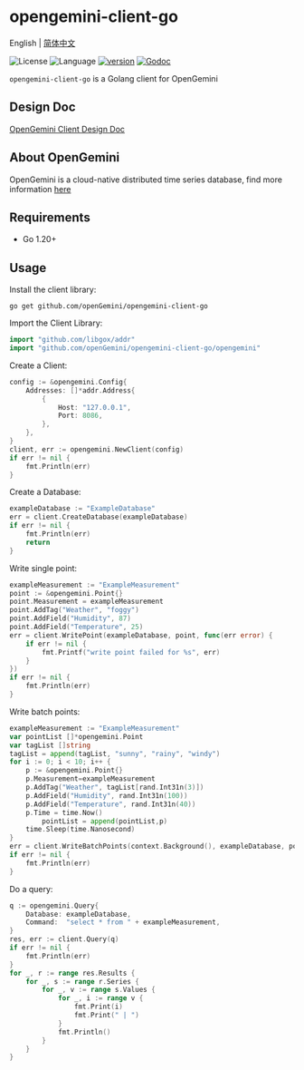 # opengemini-client-go

English | [简体中文](README_CN.md)

![License](https://img.shields.io/badge/license-Apache2.0-green) ![Language](https://img.shields.io/badge/Language-Go-blue.svg) [![version](https://img.shields.io/github/v/tag/opengemini/opengemini-client-go?label=release&color=blue)](https://github.com/opengemini/opengemini-client-go/releases) [![Godoc](http://img.shields.io/badge/docs-go.dev-blue.svg?style=flat-square)](https://pkg.go.dev/github.com/openGemini/opengemini-client-go)

`opengemini-client-go` is a Golang client for OpenGemini

## Design Doc

[OpenGemini Client Design Doc](https://github.com/openGemini/openGemini.github.io/blob/main/src/guide/develop/client_design.md)

## About OpenGemini

OpenGemini is a cloud-native distributed time series database, find more information [here](https://github.com/openGemini/openGemini)

## Requirements

- Go 1.20+

## Usage

Install the client library:

```
go get github.com/openGemini/opengemini-client-go
```

Import the Client Library:

```go
import "github.com/libgox/addr"
import "github.com/openGemini/opengemini-client-go/opengemini"
```

Create a Client:

```go
config := &opengemini.Config{
	Addresses: []*addr.Address{
		{
			Host: "127.0.0.1",
			Port: 8086,
		},
	},
}
client, err := opengemini.NewClient(config)
if err != nil {
	fmt.Println(err)
}
```

Create a Database:

```go
exampleDatabase := "ExampleDatabase"
err = client.CreateDatabase(exampleDatabase)
if err != nil {
	fmt.Println(err)
	return
}
```

Write single point:

```go
exampleMeasurement := "ExampleMeasurement"
point := &opengemini.Point{}
point.Measurement = exampleMeasurement
point.AddTag("Weather", "foggy")
point.AddField("Humidity", 87)
point.AddField("Temperature", 25)
err = client.WritePoint(exampleDatabase, point, func(err error) {
	if err != nil {
		fmt.Printf("write point failed for %s", err)
	}
})
if err != nil {
	fmt.Println(err)
}
```

Write batch points:

```go
exampleMeasurement := "ExampleMeasurement"
var pointList []*opengemini.Point
var tagList []string
tagList = append(tagList, "sunny", "rainy", "windy")
for i := 0; i < 10; i++ {
	p := &opengemini.Point{}
	p.Measurement=exampleMeasurement
	p.AddTag("Weather", tagList[rand.Int31n(3)])
	p.AddField("Humidity", rand.Int31n(100))
	p.AddField("Temperature", rand.Int31n(40))
	p.Time = time.Now()
        pointList = append(pointList,p)
	time.Sleep(time.Nanosecond)
}
err = client.WriteBatchPoints(context.Background(), exampleDatabase, pointList)
if err != nil {
	fmt.Println(err)
}
```

Do a query:

```go
q := opengemini.Query{
	Database: exampleDatabase,
	Command:  "select * from " + exampleMeasurement,
}
res, err := client.Query(q)
if err != nil {
	fmt.Println(err)
}
for _, r := range res.Results {
	for _, s := range r.Series {
		for _, v := range s.Values {
			for _, i := range v {
				fmt.Print(i)
				fmt.Print(" | ")
			}
			fmt.Println()
		}
	}
}
```
